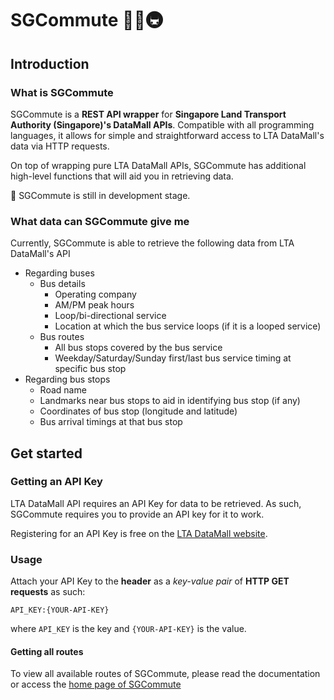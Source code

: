 # SGCommute 🚕🚌🚇

## Introduction

### What is SGCommute

SGCommute is a **REST API wrapper** for **Singapore Land Transport Authority (Singapore)'s DataMall APIs**. Compatible with all programming languages, it allows for simple and straightforward access to LTA DataMall's data via HTTP requests.

On top of wrapping pure LTA DataMall APIs, SGCommute has additional high-level functions that will aid you in retrieving data.

📣 SGCommute is still in development stage.

### What data can SGCommute give me

Currently, SGCommute is able to retrieve the following data from LTA DataMall's API

- Regarding buses
  - Bus details
    - Operating company
    - AM/PM peak hours
    - Loop/bi-directional service
    - Location at which the bus service loops (if it is a looped service)
  - Bus routes
    - All bus stops covered by the bus service
    - Weekday/Saturday/Sunday first/last bus service timing at specific bus stop
- Regarding bus stops
  - Road name
  - Landmarks near bus stops to aid in identifying bus stop (if any)
  - Coordinates of bus stop (longitude and latitude)
  - Bus arrival timings at that bus stop

## Get started

### Getting an API Key

LTA DataMall API requires an API Key for data to be retrieved. As such, SGCommute requires you to provide an API key for it to work.

Registering for an API Key is free on the [LTA DataMall website](https://www.mytransport.sg/content/mytransport/home/dataMall/request-for-api.html).

### Usage

Attach your API Key to the **header** as a *key-value pair* of **HTTP GET requests** as such:

`API_KEY:{YOUR-API-KEY}`

where `API_KEY` is the key and `{YOUR-API-KEY}` is the value.

#### Getting all routes

To view all available routes of SGCommute, please read the documentation or access the [home page of SGCommute](https://sgcommute-287703.appspot.com)
